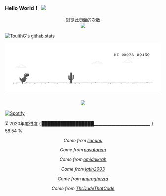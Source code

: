 ### Hello World！ &nbsp;<img src="https://github.com/TheDudeThatCode/TheDudeThatCode/blob/master/Assets/Earth.gif" width="23px">
<p align="center"> 
  浏览此页面的次数<br>
  <img src="https://profile-counter.glitch.me/ToulthG/count.svg" />
</p>


[![ToulthG's github stats](https://github-readme-stats.vercel.app/api?username=ToulthG&show_icons=true&theme=dracula)](https://github.com/anuraghazra/github-readme-stats)

<!--
**ToulthG/ToulthG** is a ✨ _special_ ✨ repository because its `README.md` (this file) appears on your GitHub profile.
Here are some ideas to get you started:
- 🔭 I’m currently working on ...
- 🌱 I’m currently learning ...
- 👯 I’m looking to collaborate on ...
- 🤔 I’m looking for help with ...
- 💬 Ask me about ...
- 📫 How to reach me: ...
- 😄 Pronouns: ...
- ⚡ Fun fact: ...
-->
![Dino](https://raw.githubusercontent.com/praveenscience/praveenscience/master/dino.gif)

<div align="center">
    <img src="https://raw.githubusercontent.com/omidnikrah/profile-activity-generator/master/demo.png" />
</div>

[![Spotify](https://novatorem.vercel.app/api/spotify-playing)](https://open.spotify.com/user/FengirkG)<br>

⏳ 2020年度进度 { █████████████████▁▁▁▁▁▁▁▁▁▁▁▁▁ } 58.54 %
                   
<p align="center"> 
    <i>Come from <a href="https://github.com/liununu">liununu</a></i>
</p>
<p align="center"> 
    <i>Come from <a href="https://github.com/novatorem">novatorem</a></i>
</p>

<p align="center">
    <i>Come from <a href="https://github.com/omidnikrah">omidnikrah</a></i>
</p>

<p align="center">
    <i>Come from <a href="https://github.com/jatin2003">jatin2003</a></i>
</p>

<p align="center">
    <i>Come from <a href="https://github.com/anuraghazra">anuraghazra</a></i>
</p>

<p align="center">
    <i>Come from <a href="https://github.com/TheDudeThatCode">TheDudeThatCode</a></i>
</p>

